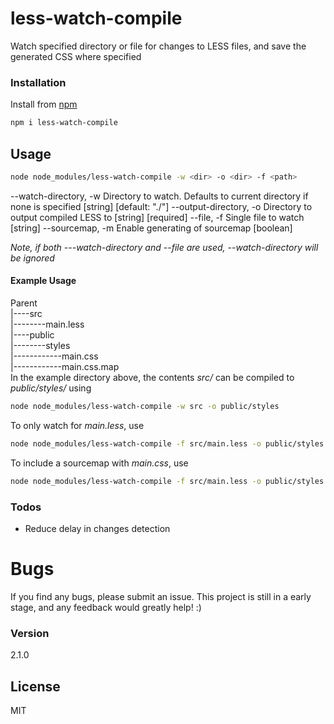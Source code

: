 # less-watch-compile
Watch specified directory or file for changes to LESS files, and save the generated CSS where specified

### Installation
Install from [npm](https://www.npmjs.com/)
```sh
npm i less-watch-compile
```

## Usage 
```sh
node node_modules/less-watch-compile -w <dir> -o <dir> -f <path>
```
  --watch-directory, -w   Directory to watch. Defaults to current directory if
                          none is specified             [string] [default: "./"]
  --output-directory, -o  Directory to output compiled LESS to
                                                             [string] [required]
  --file, -f              Single file to watch                          [string]
  --sourcemap, -m         Enable generating of sourcemap               [boolean]

*Note, if both ---watch-directory and --file are used, --watch-directory will be ignored*

#### Example Usage
Parent  
|----src  
|--------main.less  
|----public  
|--------styles  
|------------main.css  
|------------main.css.map  
In the example directory above, the contents *src/* can be compiled to *public/styles/* using
```sh
node node_modules/less-watch-compile -w src -o public/styles
```
To only watch for *main.less*, use
```sh
node node_modules/less-watch-compile -f src/main.less -o public/styles
```
To include a sourcemap with *main.css*, use
```sh
node node_modules/less-watch-compile -f src/main.less -o public/styles -m
```
### Todos
* Reduce delay in changes detection

# Bugs
If you find any bugs, please submit an issue. This project is still in a early stage, and any feedback would greatly help! :)

### Version
2.1.0

License
----

MIT
